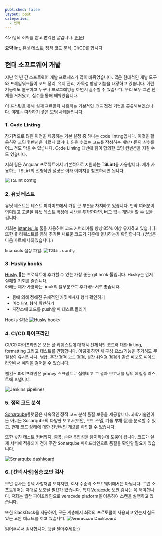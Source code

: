 ```yaml
---
published: false
layout: post
categories:
  - 번역
---
```

작가님의 허락을 받고 번역한 글입니다.([원문](https://dev.to/someshthakur/how-to-ensures-highest-quality-of-software-4917))

**요약** lint, 유닛 테스트, 정적 코드 분석, CI/CD를 합시다.

## 현대 소프트웨어 개발

지난 몇 년 간 소프트웨어 개발 프로세스가 많이 바뀌었습니다. 많은 현대적인 개발 도구와 프레임워크들이 코드 정리, 유지 관리, 가독성 향상 기능을 내장하고 있습니다. 이런 기능에도 불구하고 누구나 프로그래밍을 하면서 실수할 수 있습니다. 우리 모두 그런 단계를 거쳐왔고, 실수를 통해 배워왔습니다.

이 포스팅을 통해 실제 프로들이 사용하는 기본적인 코드 점검 기법을 공유해보겠습니다. 아래는 따라하기 좋은 모범 사례들입니다.

### 1. Code Linting
장기적으로 많은 이점을 제공하는 기본 설정 중 하나는 code linting입니다. 이것을 활용하면 코딩 컨벤션을 따르지 않거나, 읽을 수없는 코드를 작성하는 개발자들의 실수를 어느 정도 막을 수 있습니다. Code Linting 대신에 팀이 합의한 코딩 컨벤션을 지킬 수도 있습니다.

저희 팀은 Angular 프로젝트에서 기본적으로 지원하는 **TSLint**을 사용합니다. 제가 사용하는 TSLint의 전형적인 설정은 아래 이미지를 참조하시면 됩니다.

![TSLint config](https://dev-to-uploads.s3.amazonaws.com/uploads/articles/nsuyfc175cavdpbz912o.png)

### 2. 유닛 테스트
유닛 테스트는 테스트 피라미드에서 가장 큰 부분을 차지하고 있습니다. 만약 여러분이 의미있고 고품질 유닛 테스트 작성에 시간을 투자한다면, 버그 없는 개발을 할 수 있을 겁니다.

저희는 [istanbul.js](https://github.com/istanbuljs/nyc) 툴을 사용하여 코드 커버리지를 항상 85% 이상 유지하고 있습니다. 또한 풀 리퀘스트를 통해 추가된 새로운 코드가 기준에 일치하는지 확인합니다. (방법은 다음 파트에 나와있습니다.)

Istanbuls 설정 파일:
![TSLint config](https://dev-to-uploads.s3.amazonaws.com/uploads/articles/nsuyfc175cavdpbz912o.png)

### 3. Husky hooks
[Husky](https://typicode.github.io/husky/) 🐶는 프로젝트에 추가할 수 있는 가장 좋은 git hook 툴입니다. Husky는 먼저 실패할 기회를 줄겁니다.  
아래는 제가 사용하는 hook의 일부분으로 추가해보셔도 좋습니다.
- 팀에 의해 정해진 구체적인 커밋메시지 형식 확인하기
- 이슈 lint, 형식 확인하기
- 저장소에 코드를 push할 때 테스트 돌리기

Hooks 설정:
![Husky hooks](https://dev-to-uploads.s3.amazonaws.com/uploads/articles/vf2vgvhwulhryf3skjob.PNG)

### 4. CI/CD 파이프라인
CI/CD 파이프라인은 모든 풀 리퀘스트에 대해서 전체적인 코드에 대한 linting, formatting 그리고 테스트를 진행합니다. 이렇게 하면 새 구성 요소/기능을 추가해도 무결성이 유지됩니다. 병합, 주간 정적 코드 점검, 월간 취약점 점검과 같은 배포도 파이프라인에서 예약을 걸어둘 수 있습니다.

젠킨스 파이프라인은 groovy 스크립트로 실행되고 그 결과 보고서를 팀의 메일링 리스트에 보냅니다.

![Jenkins pipelines](https://dev-to-uploads.s3.amazonaws.com/uploads/articles/4cbw05mnhrq6iadx2cmi.png)

### 5. 정적 코드 분석
[Sonarqube](https://www.sonarqube.org/)플랫폼은 지속적인 정적 코드 분석 품질 보증을 제공합니다. 과학기술인이든 아니든 Sonarqube의 다양한 보고서(보안, 코드 스멜, 기술 부채 등)를 분석할 수 있고, 현재 코드 상태에 대한 전반적인 개요를 확인할 수 있습니다.

또한 놓친 테스트 커버리지, 중복, 순환 복잡성을 탐지하는데 도움이 됩니다. 코드가 실제 서버에 적용되기 전에 주간 Sonarqube 파이프라인으로 품질을 확인할 필요가 있습니다.

![Sonarqube dashboard](https://dev-to-uploads.s3.amazonaws.com/uploads/articles/gws12yu6d6noasmxvz5q.png)


### 6. [선택 사항]심층 보안 검사
보안 검사는 선택 사항처럼 보이지만, 회사 수준의 소프트웨어에서는 아닙니다. 그런 소프트웨어는 제대로 보호될 필요가 있습니다. 특히 [Veracode](https://www.veracode.com/) 보안 검사는 꼭 해야합니다. 저희는 월간 파이프라인으로 veracode platform을 이용하여 스캔을 실행하고 있습니다.

또한 BlackDuck을 사용하여, 모든 계층에서 최적의 프로토콜이 사용되고 있는지 심도있는 보안 테스트를 하고 있습니다.
![Veeracode Dashboard](https://dev-to-uploads.s3.amazonaws.com/uploads/articles/b4fug0ifwpq3h6nt8cbz.png)


읽어주셔서 감사합니다. 댓글 달아주세요 :)
